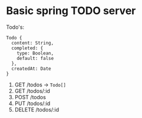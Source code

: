 # Basic spring TODO server

Todo's:

```
Todo { 
  content: String,
  completed: {
    type: Boolean,
    default: false
  },
  createdAt: Date
}
```
1. GET /todos -> `Todo[]`
2. GET /todos/:id
3. POST /todos
4. PUT /todos/:id
5. DELETE /todos/:id